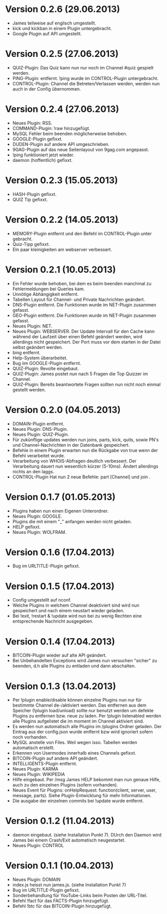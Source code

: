 # Version 0.2.6 (29.06.2013)
* James teilweise auf englisch umgestellt.
* kick und kickban in einem Plugin untergebracht.
* Google Plugin auf API umgestellt.

# Version 0.2.5 (27.06.2013)
* QUIZ-Plugin: Das Quiz kann nun nur noch im Channel #quiz gespielt werden.
* PING-Plugin: entfernt. !ping wurde im CONTROL-Plugin untergebracht.
* CONTROL-Plugin: Channel die Betreten/Verlassen werden, werden nun auch in der Config übernommen.

# Version 0.2.4 (27.06.2013)
* Neues Plugin: RSS.
* COMMAND-Plugin: !raw hinzugefügt.
* MySQL Fehler beim beenden möglicherweise behoben.
* GOOGLE-Plugin gefixxt.
* DUDEN-Plugin auf andere API umgeschrieben.
* 9GAG-Plugin auf das neue Seitenlayout von 9gag.com angepasst.
* !ping funktioniert jetzt wieder.
* daemon (hoffentlich) gefixxt.

# Version 0.2.3 (15.05.2013)
* HASH-Plugin gefixxt.
* QUIZ Tip gefixxt.

# Version 0.2.2 (14.05.2013)
* MEMORY-Plugin entfernt und den Befehl im CONTROL-Plugin unter gebracht.
* Quiz-Tipp gefixxt.
* EIn paar kleinigkeiten am webserver verbessert.

# Version 0.2.1 (10.05.2013)
* Ein Fehler wurde behoben, bei dem es beim beenden manchmal zu Fehlermeldungen bei Queries kam.
* Unnötige Abhängigkeit entfernt.
* Tabellen Layout für Channel- und Private Nachrichten geändert.
* DNS-Plugin entfernt. Die Funktionen wurde im NET-Plugin zusammen gefasst.
* GEO-Plugin entfernt. Die Funktionen wurde im NET-Plugin zusammen gefasst.
* Neues Plugin: NET.
* Neues Plugin: WEBSERVER. Der Update Intervall für den Cache kann während der Laufzeit über einen Befehl geändert werden, wird allerdings nicht gespeichert. Der Port muss vor dem starten in der Datei selbst geändert werden.
* bing entfernt.
* Help-System überarbeitet.
* Bug iim GOOGLE-Plugin entfernt.
* QUIZ-Plugin: Revolte eingebaut.
* QUIZ-Plugin: James postet nun nach 5 Fragen die Top Quizzer im Channel.
* QUIZ-Plugin: Bereits beantwortete Fragen sollten nun nicht noch einmal gestellt werden.

# Version 0.2.0 (04.05.2013)
* DOMAIN-Plugin entfernt.
* Neues Plugin: DNS-Plugin.
* Neues Plugin: QUIZ-Plugin.
* Für zukünftige updates werden nun joins, parts, kick, quits, sowie PN's und Channel-Nachrichten in der Datenbank gespeichert.
* Befehle in einem Plugin erwarten nun die Rückgabe von true wenn der Befehl verarbeitet wurde.
* Verarbeitung von WHOIS-Abfragen deutlich verbessert. Der Verarbeitung dauert nun wesentlich kürzer (5-10ms). Ändert allerdings nichts an den laggs.
* CONTROL-Plugin Hat nun 2 neue Befehle: part [Channel] und join <Channel>.

# Version 0.1.7 (01.05.2013)
* Plugins haben nun einen Eigenen Unterordner.
* Neues Plugin: GOOGLE.
* Plugins die mit einem "_" anfangen werden nicht geladen.
* HELP gefixxt.
* Neues Plugin: WOLFRAM.

# Version 0.1.6 (17.04.2013)
* Bug im URLTITLE-Plugin gefixxt.

# Version 0.1.5 (17.04.2013)
* Config umgestellt auf nconf.
* Welche Plugins in welchem Channel deaktiviert sind wird nun gespeichert und nach einem neustart wieder geladen.
* Bei !exit, !restart & !update wird nun bei zu wenig Rechten eine entsprechende Nachricht ausgegeben.

# Version 0.1.4 (17.04.2013)
* BITCOIN-Plugin wieder auf alte API geändert.
* Bei Unbehandelten Exceptions wird James nun versuchen "sicher" zu beenden, d.h alle Plugins zu entladen und dann abschalten.

# Version 0.1.3 (13.04.2013)
* Per !plugin enable/disable können einzelne Plugins nun nur für bestimmte Channel de-/aktiviert werden. Das entfernen aus dem Speicher (!plugin load/unload) sollte nur benutzt werden um defekte Plugins zu entfernen bzw. neue zu laden. Per !plugin listenabled werden alle Plugins aufgelistet die im moment im Channel aktiviert sind.
* Es werden nun automatisch alle Plugins im /plugins Ordner geladen. Der Eintrag aus der config.json wurde entfernt bzw wird ignoriert sofern noch vorhanden.
* MySQL anstelle von Files. Weil wegen isso. Tabellen werden automatisch erstellt.
* Erkennen von Usermodes innerhalb eines Channels gefixxt.
* BITCOIN-Plugin auf andere API geändert.
* INTELLIGENTS-Plugin entfernt.
* Neues Plugin: KARMA
* Neues Plugin: WIKIPEDIA
* Hilfe eingebaut. Per /msg James HELP bekommt man nun genaue Hilfe, auch zu den einzelnen Plugins (sofern vorhanden).
* Neues Event für Plugins: onHelpRequest: function(client, server, user, message, parts). Siehe Plugin-Entwicklung für mehr Informationen.
* Die ausgabe der einzelnen commits bei !update wurde entfernt.

# Version 0.1.2 (11.04.2013)
* daemon eingebaut. (siehe Installation Punkt 7). DUrch den Daemon wird James bei einem Crash/Exit automatisch neugestartet.
* Neues Plugin: CONTROL

# Version 0.1.1 (10.04.2013)
* Neues Plugin: DOMAIN
* index.js heisst nun james.js. (siehe Installation Punkt 7)
* Bug im URLTITLE-Plugin gefixxt.
* Sonderbehandlung für YouTube-Links beim Posten der URL-Titel.
* Befehl !fact für das FACTS-Plugin hinzugefügt.
* Befehl !btc für das BITCOIN-Plugin hinzugefügt.